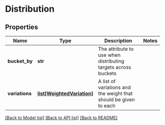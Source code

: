 # Distribution

## Properties
Name | Type | Description | Notes
------------ | ------------- | ------------- | -------------
**bucket_by** | **str** | The attribute to use when distributing targets across buckets | 
**variations** | [**list[WeightedVariation]**](WeightedVariation.md) | A list of variations and the weight that should be given to each | 

[[Back to Model list]](../README.md#documentation-for-models) [[Back to API list]](../README.md#documentation-for-api-endpoints) [[Back to README]](../README.md)

